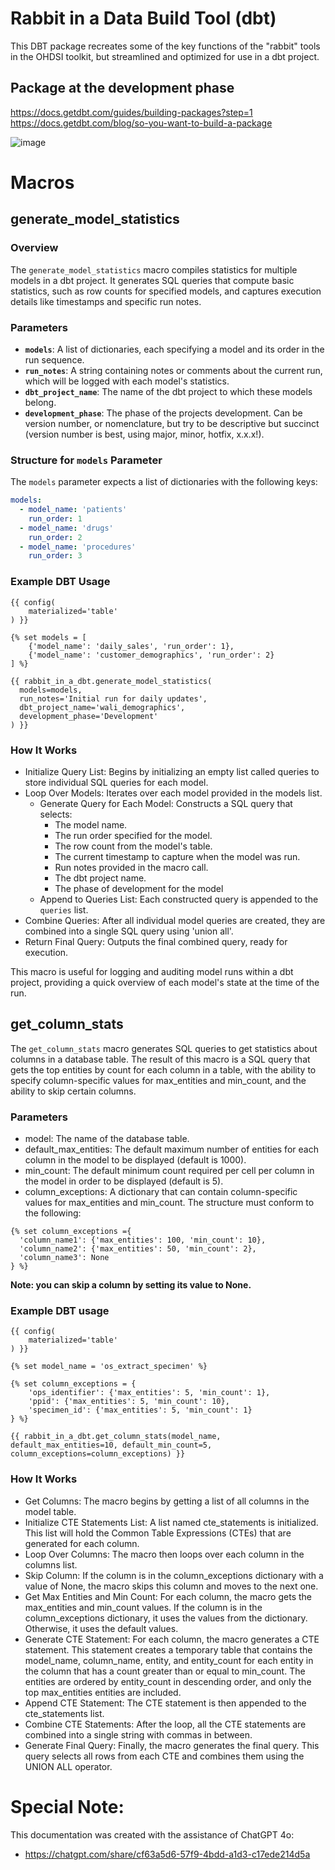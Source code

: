 # Rabbit in a Data Build Tool (dbt)

This DBT package recreates some of the key functions of the "rabbit" tools in the OHDSI toolkit, but streamlined and optimized for use in a dbt project.

## Package at the development phase

https://docs.getdbt.com/guides/building-packages?step=1
https://docs.getdbt.com/blog/so-you-want-to-build-a-package

![image](https://github.com/odikia/rabbit_in_a_dbt/assets/20713572/edbc776a-c05b-41c2-9cf0-352c0662f7e8)

# Macros
## generate_model_statistics
### Overview
The `generate_model_statistics` macro compiles statistics for multiple models in a dbt project. It generates SQL queries that compute basic statistics, such as row counts for specified models, and captures execution details like timestamps and specific run notes.
### Parameters
- **`models`**: A list of dictionaries, each specifying a model and its order in the run sequence.
- **`run_notes`**: A string containing notes or comments about the current run, which will be logged with each model's statistics.
- **`dbt_project_name`**: The name of the dbt project to which these models belong.
- **`development_phase`**: The phase of the projects development. Can be version number, or nomenclature, but try to be descriptive but succinct (version number is best, using major, minor, hotfix, x.x.x!).

### Structure for `models` Parameter
The `models` parameter expects a list of dictionaries with the following keys:
```yaml
models:
  - model_name: 'patients'
    run_order: 1
  - model_name: 'drugs'
    run_order: 2
  - model_name: 'procedures'
    run_order: 3
```

### Example DBT Usage

```jinja
{{ config(
    materialized='table'
) }}

{% set models = [
    {'model_name': 'daily_sales', 'run_order': 1},
    {'model_name': 'customer_demographics', 'run_order': 2}
] %}

{{ rabbit_in_a_dbt.generate_model_statistics(
  models=models,
  run_notes='Initial run for daily updates',
  dbt_project_name='wali_demographics',
  development_phase='Development'
) }}
```

### How It Works
- Initialize Query List: Begins by initializing an empty list called queries to store individual SQL queries for each model.
- Loop Over Models: Iterates over each model provided in the models list.
  - Generate Query for Each Model: Constructs a SQL query that selects:
    - The model name.
    - The run order specified for the model.
    - The row count from the model's table.
    - The current timestamp to capture when the model was run.
    - Run notes provided in the macro call.
    - The dbt project name.
    - The phase of development for the model
  - Append to Queries List: Each constructed query is appended to the `queries` list.
- Combine Queries: After all individual model queries are created, they are combined into a single SQL query using 'union all'.
- Return Final Query: Outputs the final combined query, ready for execution.

This macro is useful for logging and auditing model runs within a dbt project, providing a quick overview of each model's state at the time of the run.

## get_column_stats
The `get_column_stats` macro generates SQL queries to get statistics about columns in a database table. The result of this macro is a SQL query that gets the top entities by count for each column in a table, with the ability to specify column-specific values for max_entities and min_count, and the ability to skip certain columns.
### Parameters
- model: The name of the database table.
- default_max_entities: The default maximum number of entities for each column in the model to be displayed (default is 1000).
- min_count: The default minimum count required per cell per column in the model in order to be displayed (default is 5).
- column_exceptions: A dictionary that can contain column-specific values for max_entities and min_count. The structure must conform to the following:

```jinja
{% set column_exceptions ={
  'column_name1': {'max_entities': 100, 'min_count': 10},
  'column_name2': {'max_entities': 50, 'min_count': 2},
  'column_name3': None
} %}
```

**Note: you can skip a column by setting its value to None.**

### Example DBT usage

```jinja
{{ config(
    materialized='table'
) }}

{% set model_name = 'os_extract_specimen' %}

{% set column_exceptions = {
    'ops_identifier': {'max_entities': 5, 'min_count': 1},
    'ppid': {'max_entities': 5, 'min_count': 10},
    'specimen_id': {'max_entities': 5, 'min_count': 1}
} %}

{{ rabbit_in_a_dbt.get_column_stats(model_name, default_max_entities=10, default_min_count=5, column_exceptions=column_exceptions) }}
```

### How It Works
- Get Columns: The macro begins by getting a list of all columns in the model table.
- Initialize CTE Statements List: A list named cte_statements is initialized. This list will hold the Common Table Expressions (CTEs) that are generated for each column.
- Loop Over Columns: The macro then loops over each column in the columns list.
- Skip Column: If the column is in the column_exceptions dictionary with a value of None, the macro skips this column and moves to the next one.
- Get Max Entities and Min Count: For each column, the macro gets the max_entities and min_count values. If the column is in the column_exceptions dictionary, it uses the values from the dictionary. Otherwise, it uses the default values.
- Generate CTE Statement: For each column, the macro generates a CTE statement. This statement creates a temporary table that contains the model_name, column_name, entity, and entity_count for each entity in the column that has a count greater than or equal to min_count. The entities are ordered by entity_count in descending order, and only the top max_entities entities are included.
- Append CTE Statement: The CTE statement is then appended to the cte_statements list.
- Combine CTE Statements: After the loop, all the CTE statements are combined into a single string with commas in between.
- Generate Final Query: Finally, the macro generates the final query. This query selects all rows from each CTE and combines them using the UNION ALL operator.

# Special Note:
This documentation was created with the assistance of ChatGPT 4o:
- https://chatgpt.com/share/cf63a5d6-57f9-4bdd-a1d3-c17ede214d5a
